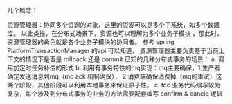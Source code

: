 几个概念：

资源管理器：协同多个资源的对象，这里的资源可以是多个子系统，如多个数据库。 以此类推，在分布式场景下，资源也可以理解为多个业务子模块 ，那此时，资源管理器的角色就是各个业务子模块的协同者。
参考 spring PlatformTransactionManager 的api 可以知道， 资源管理器主要负责基于当前上下文的情况下是否是 rollback 还是 commit
已知的几种分布式事务的场景：
a. 调用加定时任务补偿的形式
b. 利用有事务特性的mq实现：mq主要确保，1.生产者确定发送消息到mq（mq ack 机制确保）， 2.消费端确保消费掉（mq的重试）这两个阶段，其他阶段可以利用本地事务来保证原子性。
c. tcc 业务代码编写较为复杂，每个涉及到分布式事务的业务的方法需要配套编写 confirm & cancle 逻辑
